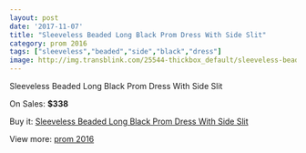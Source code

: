 ```yaml
---
layout: post
date: '2017-11-07'
title: "Sleeveless Beaded Long Black Prom Dress With Side Slit"
category: prom 2016
tags: ["sleeveless","beaded","side","black","dress"]
image: http://img.transblink.com/25544-thickbox_default/sleeveless-beaded-long-black-prom-dress-with-side-slit.jpg
---
```

Sleeveless Beaded Long Black Prom Dress With Side Slit

On Sales: **$338**
<a href="https://www.transblink.com/en/prom-2016/8052-sleeveless-beaded-long-black-prom-dress-with-side-slit.html"><amp-img layout="responsive" width="600" height="600" src="//img.transblink.com/25544-thickbox_default/sleeveless-beaded-long-black-prom-dress-with-side-slit.jpg" alt="Sleeveless Beaded Long Black Prom Dress With Side Slit 0" /></a>
<a href="https://www.transblink.com/en/prom-2016/8052-sleeveless-beaded-long-black-prom-dress-with-side-slit.html"><amp-img layout="responsive" width="600" height="600" src="//img.transblink.com/25546-thickbox_default/sleeveless-beaded-long-black-prom-dress-with-side-slit.jpg" alt="Sleeveless Beaded Long Black Prom Dress With Side Slit 1" /></a>
<a href="https://www.transblink.com/en/prom-2016/8052-sleeveless-beaded-long-black-prom-dress-with-side-slit.html"><amp-img layout="responsive" width="600" height="600" src="//img.transblink.com/25545-thickbox_default/sleeveless-beaded-long-black-prom-dress-with-side-slit.jpg" alt="Sleeveless Beaded Long Black Prom Dress With Side Slit 2" /></a>

Buy it: [Sleeveless Beaded Long Black Prom Dress With Side Slit](https://www.transblink.com/en/prom-2016/8052-sleeveless-beaded-long-black-prom-dress-with-side-slit.html "Sleeveless Beaded Long Black Prom Dress With Side Slit")

View more: [prom 2016](https://www.transblink.com/en/63-prom-2016 "prom 2016")